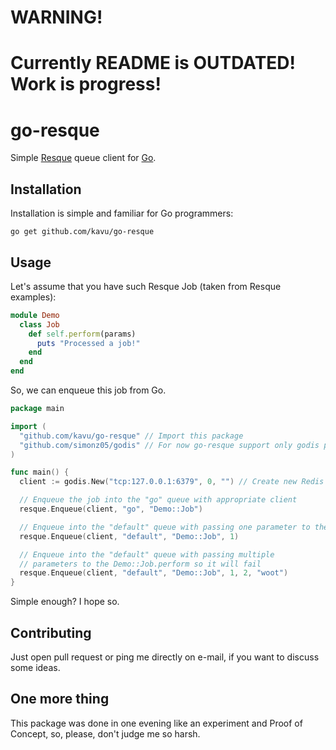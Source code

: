 # WARNING!
# Currently README is OUTDATED! Work is progress!

# go-resque

Simple [Resque](https://github.com/defunkt/resque) queue client for [Go](http://golang.org).

## Installation

Installation is simple and familiar for Go programmers:

```
go get github.com/kavu/go-resque
```

## Usage

Let's assume that you have such Resque Job (taken from Resque examples):

```ruby
module Demo
  class Job
    def self.perform(params)
      puts "Processed a job!"
    end
  end
end
```

So, we can enqueue this job from Go.

```go
package main

import (
  "github.com/kavu/go-resque" // Import this package
  "github.com/simonz05/godis" // For now go-resque support only godis package
)

func main() {
  client := godis.New("tcp:127.0.0.1:6379", 0, "") // Create new Redis client to use for enqueuing

  // Enqueue the job into the "go" queue with appropriate client
  resque.Enqueue(client, "go", "Demo::Job")

  // Enqueue into the "default" queue with passing one parameter to the Demo::Job.perform
  resque.Enqueue(client, "default", "Demo::Job", 1)

  // Enqueue into the "default" queue with passing multiple
  // parameters to the Demo::Job.perform so it will fail
  resque.Enqueue(client, "default", "Demo::Job", 1, 2, "woot")
}
```

Simple enough? I hope so.

## Contributing

Just open pull request or ping me directly on e-mail, if you want to discuss some ideas.

## One more thing

This package was done in one evening like an experiment and Proof of Concept, so, please, don't judge me so harsh.
